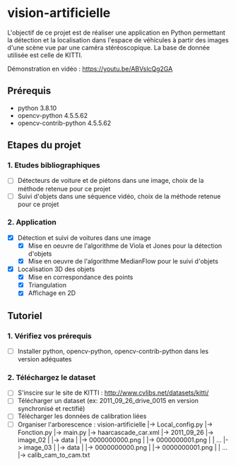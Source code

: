 # vision-artificielle
L'objectif de ce projet est de réaliser une application en Python permettant la détection et la localisation dans l'espace de véhicules à partir des images d'une scène vue par une caméra stéréoscopique. La base de donnée utilisée est celle de KITTI.

Démonstration en vidéo : https://youtu.be/ABVslcQg2GA

## Prérequis
- python 				3.8.10
- opencv-python         4.5.5.62
- opencv-contrib-python 4.5.5.62

## Etapes du projet
### 1. Etudes bibliographiques
- [ ] Détecteurs de voiture et de piétons dans une image, choix de la méthode retenue pour ce projet
- [ ] Suivi d'objets dans une séquence vidéo, choix de la méthode retenue pour ce projet

### 2. Application
- [x] Détection et suivi de voitures dans une image
	- [x] Mise en oeuvre de l'algorithme de Viola et Jones pour la détection d'objets
	- [x] Mise en oeuvre de l'algorithme MedianFlow pour le suivi d'objets
- [x] Localisation 3D des objets
	- [x] Mise en correspondance des points
	- [x] Triangulation
	- [x] Affichage en 2D 

## Tutoriel
### 1. Vérifiez vos prérequis
- [ ] Installer python, opencv-python, opencv-contrib-python dans les version adéquates

### 2. Téléchargez le dataset
- [ ] S'inscire sur le site de KITTI : http://www.cvlibs.net/datasets/kitti/
- [ ] Télécharger un dataset (ex: 2011_09_26_drive_0015 en version synchronisé et rectifié)
- [ ] Télécharger les données de calibration liées
- [ ] Organiser l'arborescence :
vision-artificielle
	|-> Local_config.py
	|-> Fonction.py
	|-> main.py
	|-> haarcascade_car.xml
	|-> 2011_09_26
			|-> image_02
			|    |-> data
			|	  	  |-> 0000000000.png
			|         |-> 0000000001.png
			|		  | ...
			|-> image_03
			|	 |-> data
			|	  	  |-> 0000000000.png
			|         |-> 0000000001.png
			|		  | ...
			|-> calib_cam_to_cam.txt
